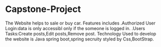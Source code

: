 # Capstone-Project
The Website helps to sale or buy car.
Features includes
.Authorized User Login:data is only accessibl only if the someone is logged in.
.Users Tasks:Create posts,Edit posts,Remove post.
Technology Used to develop the website is Java spring boot,spring secruity styled by Css,BootStrap.
